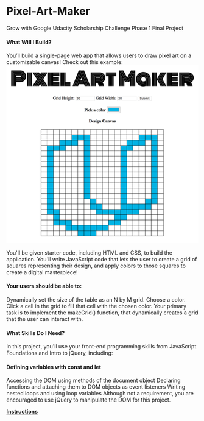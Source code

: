 # Pixel-Art-Maker
Grow with Google Udacity Scholarship Challenge Phase 1 Final Project

#### What Will I Build?
You’ll build a single-page web app that allows users to draw pixel art on a customizable canvas! Check out this example:
![](https://github.com/rabinrai44/Pixel-Art-Maker/blob/master/assets/img/screenshot.png)

You'll be given starter code, including HTML and CSS, to build the application. You'll write JavaScript code that lets the user to create a grid of squares representing their design, and apply colors to those squares to create a digital masterpiece!

#### Your users should be able to:

Dynamically set the size of the table as an N by M grid.
Choose a color.
Click a cell in the grid to fill that cell with the chosen color.
Your primary task is to implement the makeGrid() function, that dynamically creates a grid that the user can interact with.

#### What Skills Do I Need?
In this project, you'll use your front-end programming skills from JavaScript Foundations and Intro to jQuery, including:

#### Defining variables with const and let
Accessing the DOM using methods of the document object
Declaring functions and attaching them to DOM objects as event listeners
Writing nested loops and using loop variables
Although not a requirement, you are encouraged to use jQuery to manipulate the DOM for this project.

 [**Instructions**](Instructinos.md)
